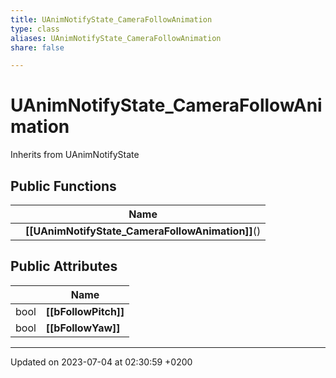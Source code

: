 ```yaml
---
title: UAnimNotifyState_CameraFollowAnimation
type: class
aliases: UAnimNotifyState_CameraFollowAnimation
share: false

---
```


# UAnimNotifyState_CameraFollowAnimation





Inherits from UAnimNotifyState

## Public Functions

|                | Name           |
| -------------- | -------------- |
| | **[[UAnimNotifyState_CameraFollowAnimation]]**() |

## Public Attributes

|                | Name           |
| -------------- | -------------- |
| bool | **[[bFollowPitch]]**  |
| bool | **[[bFollowYaw]]**  |

-------------------------------

Updated on 2023-07-04 at 02:30:59 +0200
